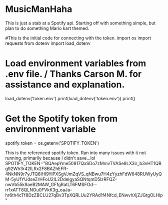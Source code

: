 # MusicManHaha
This is just a stab at a Spotify api. Starting off with something simple, but plan to do something Mario kart themed. 

#This is the initial code for connecting with the token. 
import os
import requests
from dotenv import load_dotenv

# Load environment variables from .env file. / Thanks Carson M. for assistance and explanation. 
load_dotenv('token.env')
print(load_dotenv('token.env'))
print()

# Get the Spotify token from environment variable
spotify_token = os.getenv('SPOTIFY_TOKEN')

This is the referenced spotify token. Ran into many issues with it not running, primarily because I didn't save...lol
SPOTIFY_TOKEN="BQAepYme50817QxSDo7zMmvTVASe9LX3ir_b3vHT1QBg92Wh3r42ILRx2F8BAZhEFR-4NkNN9r7yJTQ8lHl9YiPXSgVJmZqVS_qNBwu7H4zYyzhFdW648RUWyUyQM-5yUfYUdseZrHFoU2IL2DdelgyaSQNtqmD5lzRFQZ-nwVb55k9aeB2MAW_GFfgRatLT6FMSFOd--rr1xATT8QLNOu0FVkK3g_oaJa-hr6th4cTf8DzZBCLU27qBv3TpXQRLUu2YRAd1f4Nfcd_ENwvhXjZJGtgOLHlp"
